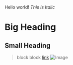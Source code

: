 Hello world!
*This is Italic*
# Big Heading
## Small Heading
> block block
[link](https://www.google.com/)
![Image](https://en.wikipedia.org/wiki/D.Va#/media/File:D.Va_Overwatch.png)
